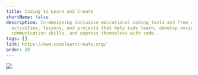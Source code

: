 ```yaml
---
title: Coding to Learn and Create
shortName: false
description: Co-designing inclusive educational coding tools and free creative
  activities, lessons, and projects that help kids learn, develop social and
  communication skills, and express themselves with code.
tags: []
link: https://www.codelearncreate.org/
order: 20
---
```

![](/media/artboard-1.png)